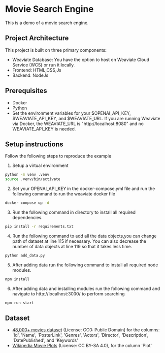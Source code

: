 # Movie Search Engine

This is a demo of a movie search engine.

## Project Architecture
This project is built on three primary components:

- Weaviate Database: You have the option to host on Weaviate Cloud Service (WCS) or run it locally.
- Frontend: HTML,CSS,Js
- Backend: NodeJs

## Prerequisites
* Docker
* Python
* Set the environment variables for your $OPENAI_API_KEY, $WEAVIATE_API_KEY, and $WEAVIATE_URL. If you are running Weaviate via Docker, the WEAVIATE_URL is "http://localhost:8080" and no WEAVIATE_API_KEY is needed.

## Setup instructions

Follow the following steps to reproduce the example
1. Setup a virtual environment
```bash
python -m venv .venv             
source .venv/bin/activate
``` 

2. Set your OPENAI_API_KEY in the docker-compose.yml file and  run the following command to run the weaviate docker file
```bash
docker compose up -d
``` 

3. Run the following command in directory to install all required dependencies
```bash
pip install -r requirements.txt
``` 

4. Run the following command to add all the data objects,you can change path of dataset at line 115 if necessary. You can also decrease the number of data objects at line 119 so that it takes less time.
```bash
python add_data.py
``` 
5. After adding data run the following command to install all required node modules.
```bash
npm install
``` 
6. After adding data and installing modules run the following command and navigate to http://localhost:3000/ to perform searching
```bash
npm run start
```

## Dataset

* [48,000+ movies dataset](https://www.kaggle.com/datasets/yashgupta24/48000-movies-dataset) (License: CC0: Public Domain) for the columns: 'Id', 'Name', 'PosterLink', 'Genres', 'Actors', 'Director', 'Description', 'DatePublished', and 'Keywords'
* [Wikipedia Movie Plots](https://www.kaggle.com/datasets/jrobischon/wikipedia-movie-plots) (License: CC BY-SA 4.0), for the column 'Plot'